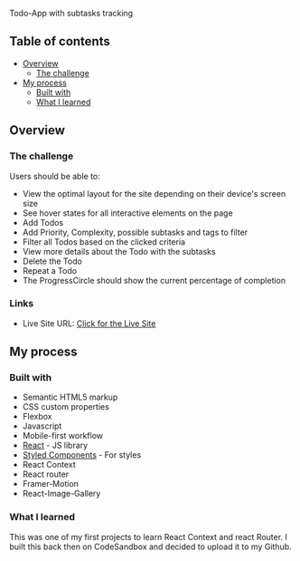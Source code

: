 Todo-App with subtasks tracking

## Table of contents

- [Overview](#overview)
  - [The challenge](#the-challenge)
- [My process](#my-process)
  - [Built with](#built-with)
  - [What I learned](#what-i-learned)


## Overview

### The challenge

Users should be able to:

- View the optimal layout for the site depending on their device's screen size
- See hover states for all interactive elements on the page
- Add Todos
- Add Priority, Complexity, possible subtasks and tags to filter
- Filter all Todos based on the clicked criteria
- View more details about the Todo with the subtasks
- Delete the Todo
- Repeat a Todo
- The ProgressCircle should show the current percentage of completion

### Links

- Live Site URL: [Click for the Live Site](https://e-commerce-product-page-bay.vercel.app/)

## My process

### Built with

- Semantic HTML5 markup
- CSS custom properties
- Flexbox
- Javascript
- Mobile-first workflow
- [React](https://reactjs.org/) - JS library
- [Styled Components](https://styled-components.com/) - For styles
- React Context
- React router
- Framer-Motion
- React-Image-Gallery

### What I learned

This was one of my first projects to learn React Context and react Router. I built this back then on CodeSandbox and decided to upload it to my Github.
